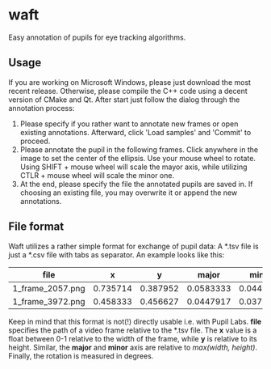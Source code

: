 # waft
Easy annotation of pupils for eye tracking algorithms.

## Usage
If you are working on Microsoft Windows, please just download the most recent release. Otherwise, please compile the C++ code using a decent version of CMake and Qt. After start just follow the dialog through the annotation process:
1. Please specify if you rather want to annotate new frames or open existing annotations. Afterward, click 'Load samples' and 'Commit' to proceed.
2. Please annotate the pupil in the following frames. Click anywhere in the image to set the center of the ellipsis. Use your mouse wheel to rotate. Using SHIFT + mouse wheel will scale the mayor axis, while utilizing CTLR + mouse wheel will scale the minor one.
3. At the end, please specify the file the annotated pupils are saved in. If choosing an existing file, you may overwrite it or append the new annotations.

## File format
Waft utilizes a rather simple format for exchange of pupil data: A *.tsv file is just a *.csv file with tabs as separator. An example looks like this:

| file             | x        | y        | major     | minor     | rotation |
|------------------|----------|----------|-----------|-----------|----------|
| 1_frame_2057.png | 0.735714 | 0.387952 | 0.0583333 | 0.0447917 | 210      |
| 1_frame_3972.png | 0.458333 | 0.456627 | 0.0447917 | 0.0375    | 36       |

Keep in mind that this format is not(!) directly usable i.e. with Pupil Labs. **file** specifies the path of a video frame relative to the *.tsv file. The **x** value is a float between 0-1 relative to the width of the frame, while **y** is relative to its height. Similar, the **major** and **minor** axis are relative to *max(width, height)*. Finally, the rotation is measured in degrees.
